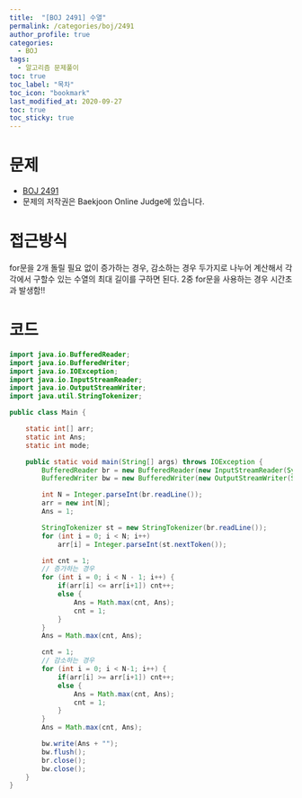 ```yaml
---
title:  "[BOJ 2491] 수열"
permalink: /categories/boj/2491
author_profile: true
categories:
  - BOJ
tags:
  - 알고리즘 문제풀이
toc: true
toc_label: "목차"
toc_icon: "bookmark"
last_modified_at: 2020-09-27
toc: true
toc_sticky: true
---
```

# 문제
* [BOJ 2491](https://www.acmicpc.net/problem/2491)
* 문제의 저작권은 Baekjoon Online Judge에 있습니다.  

# 접근방식 
for문을 2개 돌릴 필요 없이 증가하는 경우, 감소하는 경우 두가지로 나누어 계산해서 각각에서 구할수 있는 수열의 최대 길이를 구하면 된다. 2중 for문을 사용하는 경우 시간초과 발생함!!  

# 코드
```java
import java.io.BufferedReader;
import java.io.BufferedWriter;
import java.io.IOException;
import java.io.InputStreamReader;
import java.io.OutputStreamWriter;
import java.util.StringTokenizer;

public class Main {

	static int[] arr;
	static int Ans;
	static int mode;

	public static void main(String[] args) throws IOException {
		BufferedReader br = new BufferedReader(new InputStreamReader(System.in));
		BufferedWriter bw = new BufferedWriter(new OutputStreamWriter(System.out));

		int N = Integer.parseInt(br.readLine());
		arr = new int[N];
		Ans = 1;

		StringTokenizer st = new StringTokenizer(br.readLine());
		for (int i = 0; i < N; i++)
			arr[i] = Integer.parseInt(st.nextToken());

		int cnt = 1;
		// 증가하는 경우
		for (int i = 0; i < N - 1; i++) {
			if(arr[i] <= arr[i+1]) cnt++;
			else {
				Ans = Math.max(cnt, Ans);
				cnt = 1;
			}
		}
		Ans = Math.max(cnt, Ans);

		cnt = 1;
		// 감소하는 경우
		for (int i = 0; i < N-1; i++) {
			if(arr[i] >= arr[i+1]) cnt++;
			else {
				Ans = Math.max(cnt, Ans);
				cnt = 1;
			}
		}
		Ans = Math.max(cnt, Ans);

		bw.write(Ans + "");
		bw.flush();
		br.close();
		bw.close();
	}
}
```